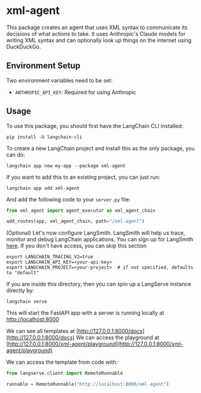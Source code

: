 
# xml-agent

This package creates an agent that uses XML syntax to communicate its decisions of what actions to take. It uses Anthropic's Claude models for writing XML syntax and can optionally look up things on the internet using DuckDuckGo.

## Environment Setup

Two environment variables need to be set:

- `ANTHROPIC_API_KEY`: Required for using Anthropic

## Usage

To use this package, you should first have the LangChain CLI installed:

```shell
pip install -U langchain-cli
```

To create a new LangChain project and install this as the only package, you can do:

```shell
langchain app new my-app --package xml-agent
```

If you want to add this to an existing project, you can just run:

```shell
langchain app add xml-agent
```

And add the following code to your `server.py` file:
```python
from xml_agent import agent_executor as xml_agent_chain

add_routes(app, xml_agent_chain, path="/xml-agent")
```

(Optional) Let's now configure LangSmith. 
LangSmith will help us trace, monitor and debug LangChain applications. 
You can sign up for LangSmith [here](https://smith.langchain.com/). 
If you don't have access, you can skip this section


```shell
export LANGCHAIN_TRACING_V2=true
export LANGCHAIN_API_KEY=<your-api-key>
export LANGCHAIN_PROJECT=<your-project>  # if not specified, defaults to "default"
```

If you are inside this directory, then you can spin up a LangServe instance directly by:

```shell
langchain serve
```

This will start the FastAPI app with a server is running locally at 
[http://localhost:8000](http://localhost:8000)

We can see all templates at [http://127.0.0.1:8000/docs](http://127.0.0.1:8000/docs)
We can access the playground at [http://127.0.0.1:8000/xml-agent/playground](http://127.0.0.1:8000/xml-agent/playground)  

We can access the template from code with:

```python
from langserve.client import RemoteRunnable

runnable = RemoteRunnable("http://localhost:8000/xml-agent")
```

